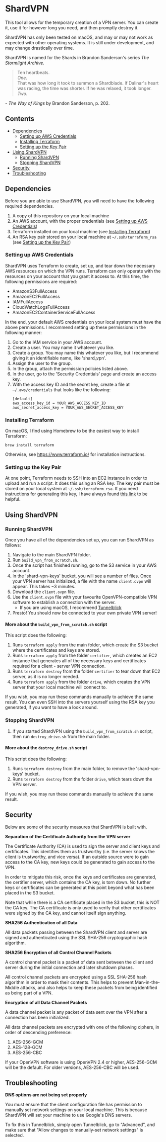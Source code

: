 # ShardVPN
This tool allows for the temporary creation of a VPN server. You can create it, use it for however long you need, and 
then promptly destroy it.

ShardVPN has only been tested on macOS, and may or may not work as expected with other operating systems.
It is still under development, and may change drastically over time.

ShardVPN is named for the Shards in Brandon Sanderson's series _The Stormlight Archive_.
> Ten heartbeats.
> <br/>
> _One_.
> <br/>
> That was how long it took to summon a Shardblade. If Dalinar's heart was racing, the time was shorter. If he was 
> relaxed, it took longer. _Two_.

\- _The Way of Kings_ by Brandon Sanderson, p. 202.

## Contents
- [Dependencies](#dependencies)
  - [Setting up AWS Credentials](#setting-up-aws-credentials)
  - [Installing Terraform](#installing-terraform)
  - [Setting up the Key Pair](#setting-up-the-key-pair)
- [Using ShardVPN](#using-shardvpn)
  - [Running ShardVPN](#running-shardvpn)
  - [Stopping ShardVPN](#stopping-shardvpn)
- [Security](#security)
- [Troubleshooting](#troubleshooting)

## Dependencies
Before you are able to use ShardVPN, you will need to have the following required dependencies.
1. A copy of this repository on your local machine
1. An AWS account, with the proper credentials (see [Setting up AWS Credentials](#setting-up-aws-credentials))
1. Terraform installed on your local machine (see [Installing Terraform](#installing-terraform))
1. An RSA key pair stored on your local machine at `~/.ssh/terraform_rsa`
(see [Setting up the Key Pair](#setting-up-the-key-pair))

### Setting up AWS Credentials
ShardVPN uses Terraform to create, set up, and tear down the necessary AWS resources on which the VPN runs. Terraform
 can only operate with the resources on your account that you grant it access to. At this time, the following 
 permissions are required:
 - AmazonS3FullAccess
 - AmazonEC2FullAccess
 - IAMFullAccess
 - CloudWatchLogsFullAccess
 - AmazonEC2ContainerServiceFullAccess
 
In the end, your default AWS credentials on your local system must have the above permissions. I recommend setting up
  these permissions in the following manner:
  1. Go to the IAM service in your AWS account.
  1. Create a user. You may name it whatever you like.
  1. Create a group. You may name this whatever you like, but I recommend giving it an identifiable name, like 
  'shard_vpn'.
  1. Assign the user to the group.
  1. In the group, attach the permission policies listed above.
  1. In the user, go to the 'Security Credentials' page and create an access key.
  1. With the access key ID and the secret key, create a file at `~/.aws/credentials` that looks like the following:
      ```
      [default]
      aws_access_key_id = YOUR_AWS_ACCESS_KEY_ID
      aws_secret_access_key = YOUR_AWS_SECRET_ACCESS_KEY
      ```

### Installing Terraform
On macOS, I find using Homebrew to be the easiest way to install Terraform: 
```
brew install terraform
```
Otherwise, see https://www.terraform.io/ for installation instructions.

### Setting up the Key Pair
At one point, Terraform needs to SSH into an EC2 instance in order to upload and run a script. It does this using an 
RSA key. The key pair must be stored on your local system at `~/.ssh/terraform_rsa`. If you need instructions for 
generating this key, I have always found
[this link](https://help.github.com/articles/generating-a-new-ssh-key-and-adding-it-to-the-ssh-agent/#generating-a-new-ssh-key)
to be helpful.


## Using ShardVPN

### Running ShardVPN
Once you have all of the dependencies set up, you can run ShardVPN as follows:
1. Navigate to the main ShardVPN folder.
1. Run `build_vpn_from_scratch.sh`.
1. Once the script has finished running, go to the S3 service in your AWS account.
1. In the 'shard-vpn-keys' bucket, you will see a number of files. Once your VPN server has initialized, a file with 
the 
name `client.ovpn` will appear. This takes ~3 minutes. 
1. Download the `client.ovpn` file.
1. Use the `client.ovpn` file with your favourite OpenVPN-compatible VPN software to establish a connection with the 
server.
    - If you are using macOS, I recommend [Tunnelblick](https://tunnelblick.net/)
1. Presto! You should now be connected to your own private VPN server!

#### More about the `build_vpn_from_scratch.sh` script
This script does the following:
1. Runs `terraform apply` from the main folder, which create the S3 bucket where the certificates and keys are stored.
1. Runs `terraform apply` from the folder `certifier`, which creates an EC2 instance that generates all of the 
necessary keys and certificates required for a client - server VPN connection.
1. Runs `terraform destroy` from the folder `certifier` to tear down that EC2 server, as it is no longer needed.
1. Runs `terraform apply` from the folder `drive`, which creates the VPN server that your local machine will connect
 to.
 
If you wish, you may run these commands manually to achieve the same result. You can even SSH into the servers yourself 
using the RSA key you 
generated, if you want to have a look around.

### Stopping ShardVPN
1. If you started ShardVPN using the `build_vpn_from_scratch.sh` script, then run `destroy_drive.sh` from the main folder.

#### More about the `destroy_drive.sh` script
This script does the following:
1. Runs `terraform destroy` from the main folder, to remove the 'shard-vpn-keys' bucket.
1. Runs `terraform destroy` from the folder `drive`, which tears down the VPN server.

If you wish, you may run these commands manually to achieve the same result.

## Security
Below are some of the security measures that ShardVPN is built with.

**Separation of the Certificate Authority from the VPN server**

The Certificate Authority (CA) is used to sign the server and client keys and certificates. This identifies them as 
trustworthy (i.e. the server knows the client is trustworthy, and vice versa). If an outside source were to gain 
access to the CA key, new keys could be generated to gain access to the VPN.

In order to mitigate this risk, once the keys and certificates are generated, the certifier server, which contains 
the CA key, is torn down. No further keys or certificates can be generated at this point beyond what has been placed 
in the S3 bucket.

Note that while there is a CA certificate placed in the S3 bucket, this is NOT the CA key. The CA certificate is only 
used to verify that other certificates were signed by the CA key, and cannot itself sign anything.

**SHA256 Authentication of all Data**

All data packets passing between the ShardVPN client and server are signed and authenticated using the SSL SHA-256 
cryptographic hash algorithm. 

**SHA256 Encryption of all Control Channel Packets**

A control channel packet is a packet of data sent between the client and server during the initial connection and 
later shutdown phases.

All control channel packets are encrypted using a SSL SHA-256 hash algorithm in order to mask their contents. This 
helps to prevent Man-in-the-Middle attacks, and also helps to keep these packets from being identified as being part
of a VPN.

**Encryption of all Data Channel Packets**

A data channel packet is any packet of data sent over the VPN after a connection has been initialized.

All data channel packets are encrypted with one of the following ciphers, in order of descending preference:
1. AES-256-GCM
1. AES-128-GCM
1. AES-256-CBC

If your OpenVPN software is using OpenVPN 2.4 or higher, AES-256-GCM will be the default. For older versions, 
AES-256-CBC will be used.

## Troubleshooting

**DNS options are not being set properly**

You must ensure that the client configuration file has permission to manually set network settings on your local 
machine. This is because ShardVPN will set your machine to use Google's DNS servers.

To fix this in Tunnelblick, simply open Tunnelblick, go to "Advanced", and make sure that "Allow changes to 
manually-set network settings" is selected.
